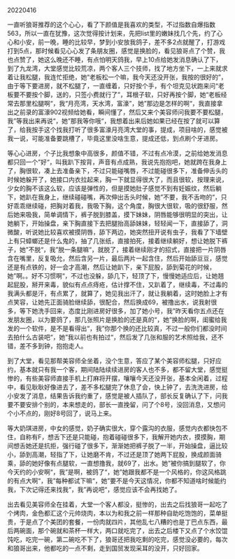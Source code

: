 20220416

一直听狼哥推荐的这个心心，看了下颜值是我喜欢的类型，不过指数自爆指数563，所以一直在犹豫，这次觉得按计划来，先把list里的嫩妹找几个先，约了心心和小安，前一晚，睡的比较早，梦到小安放我鸽子，差不多2点就醒了，打游戏打到5点，那时候看见心心发了条朋友圈，感觉是换脸的，看见狼哥点了个赞，我也点赞了，她这么晚还不睡，有点怕明天鸽我，早上10点给她发消息确认了下，到了九龙湾，大堂感觉比较荒凉，两个客人三个技师，找了地方坐下，一上来就求着让我松腿，我连忙拒绝，她“老板松一个嘛，我今天还没开张，我按的很好的”，由于等下要进房，就不松腿了，一直缠着，只好按个手，有个坦克见状跑来问“老板要不要按个脚，送的，只签小费就行了”，耳根子软，只好再按个脚，她“老板经常去那里松腿啊“，我“月亮湾，天水湾，富濠”，她”那边是怎样的啊“，我直接拿出之前录的富濠902视频给她看，瞬间懂了，然后又来个美容师问我要不要松腿，我”等我出来再说“，她”那我等你哦“，我想着出来后她如果已经在按了就可以算了，给我按手这个找我打听了很多富濠月亮湾大堂的事，提成，项目啥的，感觉被我一说，可能准备要跳槽了，毕竟这里没啥生意，提成还低，到点刷个牙进房。

等心心进房，个子比我想象中高很多，颜值不错，不过有点冷漠，之前给她发消息都只回一个”好“，叫我趴下按背，声音有点成熟，我说先抱抱吧，她就跨在我身上了，胸很软，凑上去准备亲下，不过只能碰嘴唇，不过能碰很多下，准备伸舌头的时候她躲开了，她接口内衣拉起来，胸一下就显得很大了，而且很软，按理来说，少女的胸不该这么软，应该是弹性的，但是摸她肚子感觉不到有妊娠纹，然后躺下，她趴在我身上，继续碰碰嘴，再次伸出舌头时候，她”不要，我不舌吻的“，只好乖乖继续碰，把胸对着我，我吸下胸，这个角度，胸很大很软，吸的很舒服，然后她来吸我，简单调情下，裤子脱到膝盖，摸下妹妹，阴唇能够很明显的突出，让她躺下，开始操盘，亲下胸直接下去把腿抬高舔妹妹，轻轻闻一下，直接舔了，洞微酸，听说她比较喜欢被摸阴唇，舔下两边，她突然扭开说有虫子，我看了下墙壁上有只蟑螂还是什么鬼的，抽了几张纸，直接拍死，接着继续躺好，想让她脱下裤子，她”不脱“，我”脱一条腿嘛“，就脱了，接着继续刚才的招式，直接把一片阴唇含在嘴里，反复吸允，然后含另一片，最后两片一起含住，然后开始舔豆豆，感觉还是有点铁的，好一会才高潮，然后让她趴下，亲下屁股，舔到菊花的时候，她”啊。。好不习惯啊“，不过也没躲，舔几下，轻顶了下，慢慢她适应后，让她翘起屁股，掰开来毒，貌似有点点痔疮，估计撑不住，又趴着了，继续毒，不过毒的我满头都是汗，有点累了，就算了，她见我出汗了，就让我躺着，这时她脸上才有点笑容，让她先正面骑脸继续舔，很配合，然后换成69，被撸出水，说我射很多，等下她洗手回来，态度比刚进房好很多，加了她小号，我”昨天看你五点还在发朋友圈，以为要鸽了，那几张照片是换脸的还是真的“，她”换脸的啊，闺蜜给我发的一个软件，是不是看得出“，我”你那个换的还比较真，不过一般你们都没时间去拍什么古装吧“，她”我以前也有拍过“，然后发了几张和服的艺术照给我，还不错，差不多到钟，抱抱走人。

到了大堂，看见那帮美容师全坐着，没个生意，答应了某个美容师松腿，只好应约，基本就只有我一个客，期间陆陆续续进房的客人也不多，都不留大堂，感觉挺惨的，有些美容师直接手机上打麻将开摆，嚷嚷今天还没开张，基本全闲着，过程中，看见耿耿好像进去了，差不多松腿完了休息了会，快上钟了，去洗洗进房，给小安发了消息，结果告诉我约重了，感觉是被人插队了，部长反复确认了下，问我要不要安排个别的，本来想走的，部长一直挽留，问了个8号，没回消息，又想问个小不点的，刚好8号回了，说马上来。

等大奶琪进房，中女的感觉，奶子确实很大，穿个露沟的衣服，感觉内衣都快包不住，自称有F，想舌下还是只能碰，抱着碰碰很多下，我解开她内衣，摸摸胸，期间想舌她还是抗拒，强行碰了很多下，渐渐她把裤子脱了一半，开始操盘，逼比较小，舔到高潮，轻指了下，让她磨不肯，不过还是顶了她两下屁股，换成颜面骑乘，舔的她好像有点腿软，一直想撸我，就69了，出水。她”被你搞到腿软了，你今天约的小安啊“，我”是啊，被鸽了“，她”她跟我都不是一个风格的，你这风格跳的有点大啊“，我”每种都试下嘛“，她”要不是今天这情况，你都不知道啥时候能约我，下次记得还来找我“，我”再说吧“，感觉应该不会再找她了。

出去看见美容师全在挂着，大堂一个客人都没，挺惨的，出去之后找狼哥一起吃了个烤肉，金色都汇这个元帅烧肉，本以为和我之前一样那种自助吃饱饱的，菜单挺贵，于是点了个美团的套餐，一份肉就四片，其他乱七八糟的也是丁巴点东西，最后两碗面，那个碗就和茶杯一样大，两口就吃完了，出去之后楼下又点了个水饺馄饨吃，吃完一碗，第二碗吃不下了，狼哥还把我吃剩的吃完，感觉没必要的，每次和狼哥出来，他都吃的一点不剩，走到国贸发现采耳的没开，只好回家。